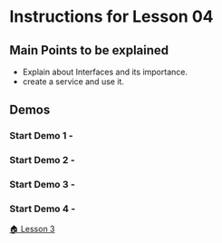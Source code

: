 # Instructions for Lesson 04

## Main Points to be explained

* Explain about Interfaces and its importance. 
* create a service and use it. 

## Demos

### **Start Demo 1** -


### **Start Demo 2** -


### **Start Demo 3** -

### **Start Demo 4** -


 [ :house: Lesson 3](https://github.com/costaivo/AngularJs2-AdManager/tree/Dev/02_AdManager/03_Lesson/Start) 